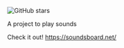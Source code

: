 ![GitHub stars](https://img.shields.io/github/stars/scottlonghofer/SoundBoard)

A project to play sounds

Check it out! https://soundsboard.net/
